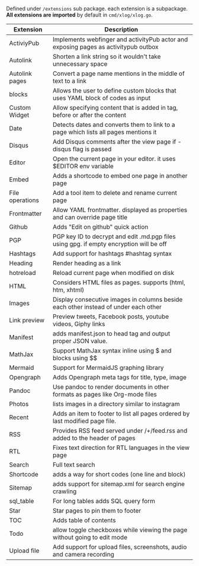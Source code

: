 Defined under `/extensions` sub package. each extension is a subpackage. **All extensions are imported** by default in `cmd/xlog/xlog.go`.


| Extension       | Description                                                                             |
|-----------------|-----------------------------------------------------------------------------------------|
| ActiviyPub      | Implements webfinger and activityPub actor and exposing pages as activitypub outbox     |
| Autolink        | Shorten a link string so it wouldn't take unnecessary space                             |
| Autolink pages  | Convert a page name mentions in the middle of text to a link                            |
| blocks          | Allows the user to define custom blocks that uses YAML block of codes as input          |
| Custom Widget   | Allow specifying content that is added in <head> tag, before or after the content       |
| Date            | Detects dates and converts them to link to a page which lists all pages mentions it     |
| Disqus          | Add Disqus comments after the view page if -disqus flag is passed                       |
| Editor          | Open the current page in your editor. it uses $EDITOR env variable                      |
| Embed           | Adds a shortcode to embed one page in another page                                      |
| File operations | Add a tool item to delete and rename current page                                       |
| Frontmatter     | Allow YAML frontmatter. displayed as properties and can override page title             |
| Github          | Adds "Edit on github" quick action                                                      |
| PGP             | PGP key ID to decrypt and edit .md.pgp files using gpg. if empty encryption will be off |
| Hashtags        | Add support for hashtags #hashtag syntax                                                |
| Heading         | Render heading as a link                                                                |
| hotreload       | Reload current page when modified on disk                                               |
| HTML            | Considers HTML files as pages. supports (html, htm, xhtml)                              |
| Images          | Display consecutive images in columns beside each other instead of under each other     |
| Link preview    | Preview tweets, Facebook posts, youtube videos, Giphy links                             |
| Manifest        | adds manifest.json to head tag and output proper JSON value.                            |
| MathJax         | Support MathJax syntax inline using $ and blocks using $$                               |
| Mermaid         | Support for MermaidJS graphing library                                                  |
| Opengraph       | Adds Opengraph meta tags for title, type, image                                         |
| Pandoc          | Use pandoc to render documents in other formats as pages like Org-mode files            |
| Photos          | lists images in a directory similar to instagram                                        |
| Recent          | Adds an item to footer to list all pages ordered by last modified page file.            |
| RSS             | Provides RSS feed served under /+/feed.rss and added to the header of pages             |
| RTL             | Fixes text direction for RTL languages in the view page                                 |
| Search          | Full text search                                                                        |
| Shortcode       | adds a way for short codes (one line and block)                                         |
| Sitemap         | adds support for sitemap.xml for search engine crawling                                 |
| sql_table       | For long tables adds SQL query form                                                     |
| Star            | Star pages to pin them to footer                                                        |
| TOC             | Adds table of contents                                                                  |
| Todo            | allow toggle checkboxes while viewing the page without going to edit mode               |
| Upload file     | Add support for upload files, screenshots, audio and camera recording                   |
